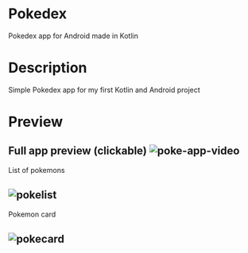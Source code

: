 # Pokedex
Pokedex app for Android made in Kotlin

# Description
Simple Pokedex app for my first Kotlin and Android project

# Preview

Full app preview
(clickable)
![poke-app-video](https://github.com/OutsideTheVim/pokedex/assets/70163066/96764be7-f027-40d9-98fa-06402c1b87f2)
--------------------------------------------

List of pokemons

![pokelist](https://github.com/OutsideTheVim/pokedex/assets/70163066/0c2011d1-c603-40ca-b4cc-9a8925bc6728)
--------------------------------------------

Pokemon card

![pokecard](https://github.com/OutsideTheVim/pokedex/assets/70163066/2f8ac7e3-652c-474c-80a7-a56b599494fc)
--------------------------------------------

